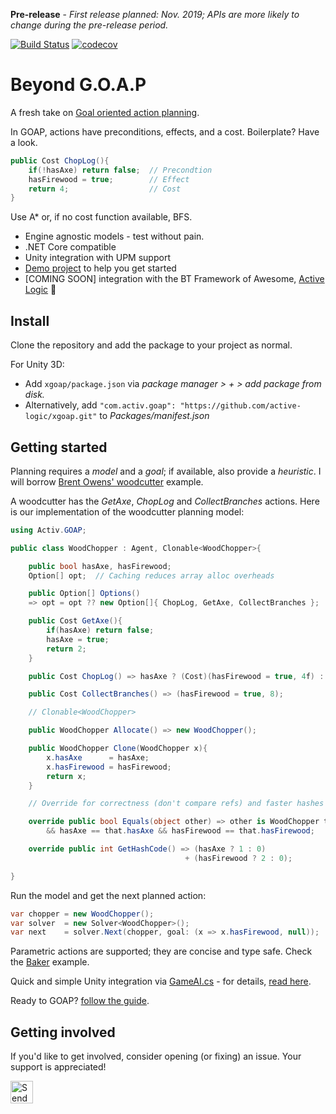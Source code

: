 **Pre-release** - *First release planned: Nov. 2019; APIs are more likely to change during the pre-release period.*

[![Build Status](https://travis-ci.com/active-logic/xgoap.svg?branch=master)](https://travis-ci.com/active-logic/xgoap)
[![codecov](https://codecov.io/gh/active-logic/xgoap/branch/master/graph/badge.svg)](https://codecov.io/gh/active-logic/xgoap)

# Beyond G.O.A.P

A fresh take on [Goal oriented action planning](http://alumni.media.mit.edu/~jorkin/goap.html).

In GOAP, actions have preconditions, effects, and a cost. Boilerplate? Have a look.

```cs
public Cost ChopLog(){
    if(!hasAxe) return false;  // Precondtion
    hasFirewood = true;        // Effect
    return 4;                  // Cost
}
```

Use A\* or, if no cost function available, BFS.

- Engine agnostic models - test without pain.
- .NET Core compatible
- Unity integration with UPM support
- [Demo project](https://github.com/active-logic/xgoap-demos) to help you get started
- \[COMING SOON] integration with the BT Framework of Awesome, [Active Logic](https://github.com/active-logic/activelogic-cs) 🚀

## Install

Clone the repository and add the package to your project as normal.

For Unity 3D:
- Add `xgoap/package.json` via *package manager > + > add package from disk.*
- Alternatively, add `"com.activ.goap": "https://github.com/active-logic/xgoap.git"` to *Packages/manifest.json*

## Getting started

Planning requires a *model* and a *goal*; if available, also provide a *heuristic*.
I will borrow [Brent Owens' woodcutter](https://gamedevelopment.tutsplus.com/tutorials/goal-oriented-action-planning-for-a-smarter-ai--cms-20793) example.

A woodcutter has the *GetAxe*, *ChopLog* and *CollectBranches* actions. Here is our implementation of the woodcutter planning model:

```cs
using Activ.GOAP;

public class WoodChopper : Agent, Clonable<WoodChopper>{

    public bool hasAxe, hasFirewood;
    Option[] opt;  // Caching reduces array alloc overheads

    public Option[] Options()
    => opt = opt ?? new Option[]{ ChopLog, GetAxe, CollectBranches };

    public Cost GetAxe(){
        if(hasAxe) return false;
        hasAxe = true;
        return 2;
    }

    public Cost ChopLog() => hasAxe ? (Cost)(hasFirewood = true, 4f) : (Cost)false;

    public Cost CollectBranches() => (hasFirewood = true, 8);

    // Clonable<WoodChopper>

    public WoodChopper Allocate() => new WoodChopper();

    public WoodChopper Clone(WoodChopper x){
        x.hasAxe      = hasAxe;
        x.hasFirewood = hasFirewood;
        return x;
    }

    // Override for correctness (don't compare refs) and faster hashes

    override public bool Equals(object other) => other is WoodChopper that
        && hasAxe == that.hasAxe && hasFirewood == that.hasFirewood;

    override public int GetHashCode() => (hasAxe ? 1 : 0)
                                       + (hasFirewood ? 2 : 0);

}
```

Run the model and get the next planned action:

```cs
var chopper = new WoodChopper();
var solver  = new Solver<WoodChopper>();
var next    = solver.Next(chopper, goal: (x => x.hasFirewood, null));
```

Parametric actions are supported; they are concise and type safe. Check the [Baker](Tests/Models/Baker.cs) example.

Quick and simple Unity integration via [GameAI.cs](Runtime/GameAI.cs) - for details, [read here](Documentation/BakerUnity.md).

Ready to GOAP? [follow the guide](Documentation/Overview.md).

## Getting involved

If you'd like to get involved, consider opening (or fixing) an issue.
Your support is appreciated!

<a href='https://ko-fi.com/A0114I97' target='_blank'><img height='36' style='border:0px;height:36px;' src='https://az743702.vo.msecnd.net/cdn/kofi1.png?v=2' border='0' alt='Send a tip' /></a>
